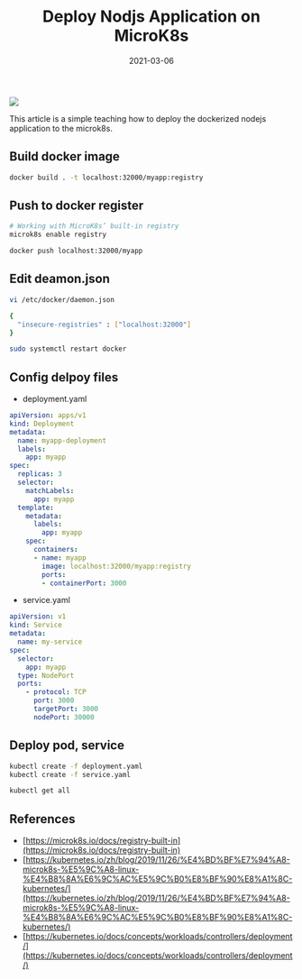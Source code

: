 ﻿---
title: "Deploy Nodjs Application on MicroK8s"
date: 2021-03-06
sidebar: 'auto'
tags:
 - k8s
 - nodejs
categories:
 - Tech
publish: True
meta:
  - property: og:description
    content: This article is a simple teaching how to deploy the dockerized nodejs application to the microk8s.
  - property: og:image
    content: https://i.imgur.com/2TrhRfG.jpg
---

![](https://i.imgur.com/2TrhRfG.jpg)

This article is a simple teaching how to deploy the dockerized nodejs application to the microk8s.

## Build docker image
``` bash
docker build . -t localhost:32000/myapp:registry
```
## Push to docker register
``` bash
# Working with MicroK8s’ built-in registry
microk8s enable registry

docker push localhost:32000/myapp
```

## Edit deamon.json
``` bash
vi /etc/docker/daemon.json

{
  "insecure-registries" : ["localhost:32000"]
}

sudo systemctl restart docker
```

## Config delpoy files
- deployment.yaml
``` yaml
apiVersion: apps/v1
kind: Deployment
metadata:
  name: myapp-deployment
  labels:
    app: myapp
spec:
  replicas: 3
  selector:
    matchLabels:
      app: myapp
  template:
    metadata:
      labels:
        app: myapp
    spec:
      containers:
      - name: myapp
        image: localhost:32000/myapp:registry
        ports:
        - containerPort: 3000
```
- service.yaml
``` yaml
apiVersion: v1
kind: Service
metadata:
  name: my-service
spec:
  selector:
    app: myapp
  type: NodePort
  ports:
    - protocol: TCP
      port: 3000
      targetPort: 3000
      nodePort: 30000
```

## Deploy pod, service
``` bash
kubectl create -f deployment.yaml
kubectl create -f service.yaml

kubectl get all
```

## References
- [https://microk8s.io/docs/registry-built-in](https://microk8s.io/docs/registry-built-in)
- [https://kubernetes.io/zh/blog/2019/11/26/%E4%BD%BF%E7%94%A8-microk8s-%E5%9C%A8-linux-%E4%B8%8A%E6%9C%AC%E5%9C%B0%E8%BF%90%E8%A1%8C-kubernetes/](https://kubernetes.io/zh/blog/2019/11/26/%E4%BD%BF%E7%94%A8-microk8s-%E5%9C%A8-linux-%E4%B8%8A%E6%9C%AC%E5%9C%B0%E8%BF%90%E8%A1%8C-kubernetes/)
- [https://kubernetes.io/docs/concepts/workloads/controllers/deployment/](https://kubernetes.io/docs/concepts/workloads/controllers/deployment/)
